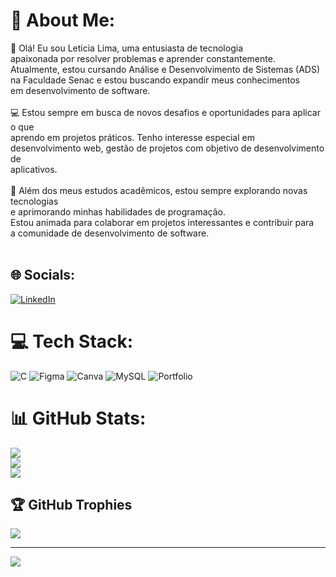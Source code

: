 # 💫 About Me:
👋 Olá! Eu sou Leticia Lima, uma entusiasta de tecnologia <br>apaixonada por resolver problemas e aprender constantemente. <br>Atualmente, estou cursando Análise e Desenvolvimento de Sistemas (ADS) <br>na Faculdade Senac e estou buscando expandir meus conhecimentos<br>em desenvolvimento de software.<br><br>💻 Estou sempre em busca de novos desafios e oportunidades para aplicar o que <br>aprendo em projetos práticos. Tenho interesse especial em <br>desenvolvimento web, gestão de projetos com objetivo de desenvolvimento de <br>aplicativos.<br><br>🌱 Além dos meus estudos acadêmicos, estou sempre explorando novas tecnologias<br> e aprimorando minhas habilidades de programação. <br>Estou animada para colaborar em projetos interessantes e contribuir para<br> a comunidade de desenvolvimento de software.<br><br>


## 🌐 Socials:
[![LinkedIn](https://img.shields.io/badge/LinkedIn-%230077B5.svg?logo=linkedin&logoColor=white)](https://linkedin.com/in/https://www.linkedin.com/in/let%C3%ADcia-lima-6392862b6/) 

# 💻 Tech Stack:
![C](https://img.shields.io/badge/c-%2300599C.svg?style=for-the-badge&logo=c&logoColor=white) ![Figma](https://img.shields.io/badge/figma-%23F24E1E.svg?style=for-the-badge&logo=figma&logoColor=white) ![Canva](https://img.shields.io/badge/Canva-%2300C4CC.svg?style=for-the-badge&logo=Canva&logoColor=white) ![MySQL](https://img.shields.io/badge/mysql-4479A1.svg?style=for-the-badge&logo=mysql&logoColor=white) ![Portfolio](https://img.shields.io/badge/Portfolio-%23000000.svg?style=for-the-badge&logo=firefox&logoColor=#FF7139)
# 📊 GitHub Stats:
![](https://github-readme-stats.vercel.app/api?username=vasconcellosleticia&theme=dark&hide_border=false&include_all_commits=false&count_private=false)<br/>
![](https://github-readme-streak-stats.herokuapp.com/?user=vasconcellosleticia&theme=dark&hide_border=false)<br/>
![](https://github-readme-stats.vercel.app/api/top-langs/?username=vasconcellosleticia&theme=dark&hide_border=false&include_all_commits=false&count_private=false&layout=compact)

## 🏆 GitHub Trophies
![](https://github-profile-trophy.vercel.app/?username=vasconcellosleticia&theme=radical&no-frame=false&no-bg=true&margin-w=4)

---
[![](https://visitcount.itsvg.in/api?id=vasconcellosleticia&icon=0&color=0)](https://visitcount.itsvg.in)

<!-- Proudly created with GPRM ( https://gprm.itsvg.in ) -->

